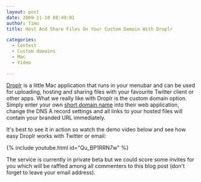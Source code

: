 ```yaml
---
layout: post
date: 2009-11-10 08:49:01
author: Timo
title: Host And Share Files On Your Custom Domain With Droplr

categories:
  - Contest
  - Custom domains
  - Mac
  - Video

---
```


[Droplr](http://droplr.com "Droplr") is a little Mac application that runs in your menubar and can be used for uploading, hosting and sharing files with your favourite Twitter client or other apps. What we really like with Droplr is the custom domain option. Simply enter your own [short domain name](https://iwantmyname.com/short-domain-search "Short Domain Search") into their web application, change the DNS A record settings and all links to your hosted files will contain your branded URL immediately.

It's best to see it in action so watch the demo video below and see how easy Droplr works with Twitter or email:

{% include youtube.html id="Qu_BP1RRN7w" %}

The service is currently in private beta but we could score some invites for you which will be raffled among all commenters to this blog post (don't forget to leave your email address).
